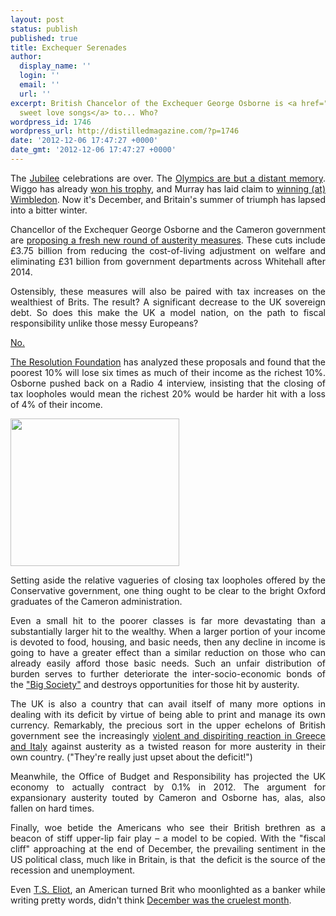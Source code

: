```yaml
---
layout: post
status: publish
published: true
title: Exchequer Serenades
author:
  display_name: ''
  login: ''
  email: ''
  url: ''
excerpt: British Chancelor of the Exchequer George Osborne is <a href="http://www.bartleby.com/198/1.html">singing
  sweet love songs</a> to... Who?
wordpress_id: 1746
wordpress_url: http://distilledmagazine.com/?p=1746
date: '2012-12-06 17:47:27 +0000'
date_gmt: '2012-12-06 17:47:27 +0000'
---
```

<p style="text-align: justify;">The <a href="http://distilledmagazine.com/wp-content/uploads/2012/12/www.thediamondjubilee.org">Jubilee</a> celebrations are over. The <a href="http://distilledmagazine.com/wp-content/uploads/2012/12/its-official-olympics-gave-britains-economy-a-much-needed-bump" target="_blank">Olympics are but a distant memory</a>. Wiggo has already <a href="http://distilledmagazine.com/wp-content/uploads/2012/12/18946960">won his trophy</a>, and Murray has laid claim to <a href="http://distilledmagazine.com/wp-content/uploads/2012/12/18907001">winning (at) Wimbledon</a>. Now it's December, and Britain's summer of triumph has lapsed into a bitter winter.</p>
<p style="text-align: justify;">Chancellor of the Exchequer George Osborne and the Cameron government are <a href="http://distilledmagazine.com/wp-content/uploads/2012/12/george-osborne-rich-share-income" target="_blank">proposing a fresh new round of austerity measures</a>. These cuts include £3.75 billion from reducing the cost-of-living adjustment on welfare and eliminating £31 billion from government departments across Whitehall after 2014.</p>
<p style="text-align: justify;">Ostensibly, these measures will also be paired with tax increases on the wealthiest of Brits. The result? A significant decrease to the UK sovereign debt. So does this make the UK a model nation, on the path to fiscal responsibility unlike those messy Europeans?</p>
<p style="text-align: justify;"><a href="http://distilledmagazine.com/wp-content/uploads/2012/12/watch?v=InTAt2hI_kg">No.</a></p>
<p style="text-align: justify;"><a href="http://distilledmagazine.com/wp-content/uploads/2012/12/www.resolutionfoundation.org">The Resolution Foundation</a> has analyzed these proposals and found that the poorest 10% will lose six times as much of their income as the richest 10%. Osborne pushed back on a Radio 4 interview, insisting that the closing of tax loopholes would mean the richest 20% would be harder hit with a loss of 4% of their income.</p>
<p style="text-align: justify;"><!--column--></p>
<p style="text-align: justify;"><img class="aligncenter" title="george osborn" alt="" src="http://distilledmagazine.com/wp-content/uploads/2012/12/KFdZlxD2B0uANKfozc8ghw2.jpg" width="270" height="236" /></p>
<p style="text-align: justify;">Setting aside the relative vagueries of closing tax loopholes offered by the Conservative government, one thing ought to be clear to the bright Oxford graduates of the Cameron administration.</p>
<p style="text-align: justify;">Even a small hit to the poorer classes is far more devastating than a substantially larger hit to the wealthy. When a larger portion of your income is devoted to food, housing, and basic needs, then any decline in income is going to have a greater effect than a similar reduction on those who can already easily afford those basic needs. Such an unfair distribution of burden serves to further deteriorate the inter-socio-economic bonds of the <a href="http://distilledmagazine.com/wp-content/uploads/2012/12/Big_society">"Big Society"</a> and destroys opportunities for those hit by austerity.</p>
<p style="text-align: justify;"><!--column--></p>
<p style="text-align: justify;">The UK is also a country that can avail itself of many more options in dealing with its deficit by virtue of being able to print and manage its own currency. Remarkably, the precious sort in the upper echelons of British government see the increasingly <a href="http://distilledmagazine.com/wp-content/uploads/2012/12/debt-crisis">violent and dispiriting reaction in Greece and Italy</a> against austerity as a twisted reason for more austerity in their own country. ("They're really just upset about the deficit!")</p>
<p style="text-align: justify;">Meanwhile, the Office of Budget and Responsibility has projected the UK economy to actually contract by 0.1% in 2012. The argument for expansionary austerity touted by Cameron and Osborne has, alas, also fallen on hard times.</p>
<p style="text-align: justify;">Finally, woe betide the Americans who see their British brethren as a beacon of stiff upper-lip fair play – a model to be copied. With the "fiscal cliff" approaching at the end of December, the prevailing sentiment in the US political class, much like in Britain, is that  the deficit is the source of the recession and unemployment.</p>
<p style="text-align: justify;">Even <a href="http://distilledmagazine.com/wp-content/uploads/2012/12/Ts_eliot">T.S. Eliot</a>, an American turned Brit who moonlighted as a banker while writing pretty words, didn't think <a href="http://distilledmagazine.com/wp-content/uploads/2012/12/1.html">December was the cruelest month</a>.</p>
<p><!--column--></p>
